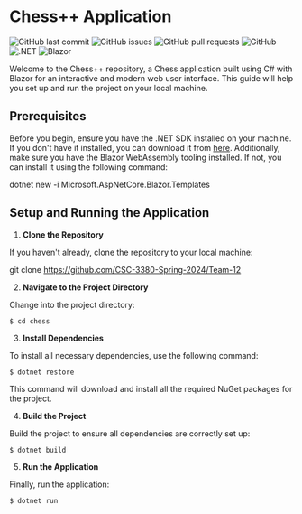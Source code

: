 # Chess++ Application

![GitHub last commit](https://img.shields.io/github/last-commit/CSC-3380-Spring-2024/Team-12)
![GitHub issues](https://img.shields.io/github/issues/CSC-3380-Spring-2024/Team-12)
![GitHub pull requests](https://img.shields.io/github/issues-pr/CSC-3380-Spring-2024/Team-12)
![GitHub](https://img.shields.io/github/license/CSC-3380-Spring-2024/Team-12)
![.NET](https://img.shields.io/badge/.NET-5.0-blue.svg)
![Blazor](https://img.shields.io/badge/Blazor-WebAssembly-blue)

Welcome to the Chess++ repository, a Chess application built using C# with Blazor for an interactive and modern web user interface. This guide will help you set up and run the project on your local machine.

## Prerequisites

Before you begin, ensure you have the .NET SDK installed on your machine. If you don't have it installed, you can download it from [here](https://dotnet.microsoft.com/download). Additionally, make sure you have the Blazor WebAssembly tooling installed. If not, you can install it using the following command:

dotnet new -i Microsoft.AspNetCore.Blazor.Templates

## Setup and Running the Application

1. **Clone the Repository**

If you haven't already, clone the repository to your local machine:

git clone https://github.com/CSC-3380-Spring-2024/Team-12

2. **Navigate to the Project Directory**

Change into the project directory:

    $ cd chess

3. **Install Dependencies**

To install all necessary dependencies, use the following command:

    $ dotnet restore

This command will download and install all the required NuGet packages for the project.

4. **Build the Project**

Build the project to ensure all dependencies are correctly set up:

    $ dotnet build

5. **Run the Application**

Finally, run the application:

    $ dotnet run